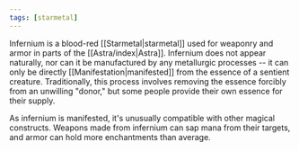 ```yaml
---
tags: [starmetal]
---
```


Infernium is a blood-red [[Starmetal|starmetal]] used for weaponry and armor in parts of the [[Astra/index|Astra]]. Infernium does not appear naturally, nor can it be manufactured by any metallurgic processes -- it can only be directly [[Manifestation|manifested]] from the essence of a sentient creature. Traditionally, this process involves removing the essence forcibly from an unwilling "donor," but some people provide their own essence for their supply.

As infernium is manifested, it's unusually compatible with other magical constructs. Weapons made from infernium can sap mana from their targets, and armor can hold more enchantments than average.